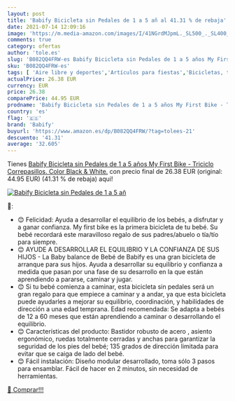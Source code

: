 ```yaml
---
layout: post
title: 'Babify Bicicleta sin Pedales de 1 a 5 añ al 41.31 % de rebaja'
date: 2021-07-14 12:09:16
image: 'https://m.media-amazon.com/images/I/41NGrdMJpmL._SL500_._SL400_.jpg'
comments: true
category: ofertas
author: 'tole.es'
slug: 'B082QQ4FRW-es Babify Bicicleta sin Pedales de 1 a 5 años My First Bike -...'
sku: 'B082QQ4FRW-es'
tags: [ 'Aire libre y deportes','Artículos para fiestas','Bicicletas, triciclos y correpasillos','Costura y manualidades','Hogar y cocina','Juegos y actividades para fiestas','Juguetes','Juguetes y juegos','Materiales para manualidades','Triciclos','babify', ]
actualPrice: 26.38 EUR
currency: EUR
price: 26.38
comparePrice: 44.95 EUR
prodname: 'Babify Bicicleta sin Pedales de 1 a 5 años My First Bike - Triciclo Correpasillos. Color Black & White.'
country: 'es'
flag: '🇪🇸'
brand: 'Babify'
buyurl: 'https://www.amazon.es/dp/B082QQ4FRW/?tag=tolees-21'
descuento: '41.31'
average: '32.605'
---
```


Tienes [Babify Bicicleta sin Pedales de 1 a 5 años My First Bike - Triciclo Correpasillos. Color Black & White.](https://www.amazon.es/dp/B082QQ4FRW/?tag=tolees-21) con precio final de  26.38 EUR (original: 44.95 EUR) (41.31 %  de rebaja) aqui!

[![Babify Bicicleta sin Pedales de 1 a 5 añ](https://m.media-amazon.com/images/I/41NGrdMJpmL._SL500_._SL400_.jpg)](https://www.amazon.es/dp/B082QQ4FRW/?tag=tolees-21)

🔎:

- 😊 Felicidad: Ayuda a desarrollar el equilibrio de los bebés, a disfrutar y a ganar confianza. My first bike es la primera bicicleta de tu bebé. Su bebé recordará este maravilloso regalo de sus padres/abuelo o tía/tío para siempre.
- 😊 AYUDE A DESARROLLAR EL EQUILIBRIO Y LA CONFIANZA DE SUS HIJOS - La Baby balance de Bebé de Babify es una gran bicicleta de arranque para sus hijos. Ayuda a desarrollar su equilibrio y confianza a medida que pasan por una fase de su desarrollo en la que están aprendiendo a pararse, caminar y jugar.
- 😊 Si tu bebé comienza a caminar, esta bicicleta sin pedales será un gran regalo para que empiece a caminar y a andar, ya que esta bicicleta puede ayudarles a mejorar su equilibrio, coordinación, y habilidades de dirección a una edad temprana. Edad recomendada: Se adapta a bebés de 12 a 60 meses que están aprendiendo a caminar o desarrollando el equilibrio.
- 😊 Características del producto: Bastidor robusto de acero , asiento ergonómico, ruedas totalmente cerradas y anchas para garantizar la seguridad de los pies del bebé; 135 grados de dirección limitada para evitar que se caiga de lado del bebé.
- 😊 Fácil instalación: Diseño modular desarrollado, toma sólo 3 pasos para ensamblar. Fácil de hacer en 2 minutos, sin necesidad de herramientas.

[🛒 Comprar!!!](https://www.amazon.es/dp/B082QQ4FRW/?tag=tolees-21)
